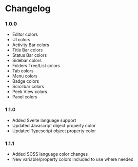 # Changelog

### 1.0.0

- Editor colors
- UI colors
- Activity Bar colors
- Title Bar colors
- Status Bar colors
- Sidebar colors
- Folders Tree/List colors
- Tab colors
- Menu colors
- Badge colors
- Scrollbar colors
- Peek View colors
- Panel colors

### 1.1.0

- Added Svelte language support
- Updated Javascript object property color
- Updated Typescript object property color

### 1.1.1

- Added SCSS language color changes
- New variable/property colors included to use where needed
